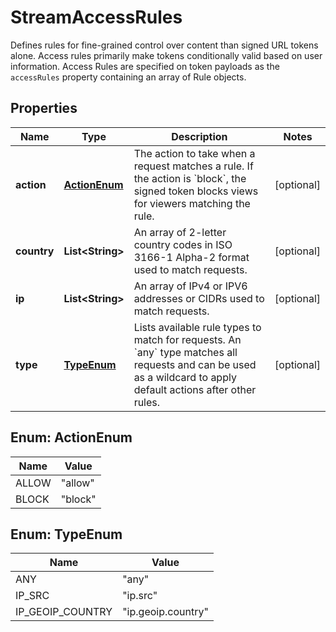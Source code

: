 

# StreamAccessRules

Defines rules for fine-grained control over content than signed URL tokens alone. Access rules primarily make tokens conditionally valid based on user information. Access Rules are specified on token payloads as the `accessRules` property containing an array of Rule objects.

## Properties

| Name | Type | Description | Notes |
|------------ | ------------- | ------------- | -------------|
|**action** | [**ActionEnum**](#ActionEnum) | The action to take when a request matches a rule. If the action is &#x60;block&#x60;, the signed token blocks views for viewers matching the rule. |  [optional] |
|**country** | **List&lt;String&gt;** | An array of 2-letter country codes in ISO 3166-1 Alpha-2 format used to match requests. |  [optional] |
|**ip** | **List&lt;String&gt;** | An array of IPv4 or IPV6 addresses or CIDRs used to match requests. |  [optional] |
|**type** | [**TypeEnum**](#TypeEnum) | Lists available rule types to match for requests. An &#x60;any&#x60; type matches all requests and can be used as a wildcard to apply default actions after other rules. |  [optional] |



## Enum: ActionEnum

| Name | Value |
|---- | -----|
| ALLOW | &quot;allow&quot; |
| BLOCK | &quot;block&quot; |



## Enum: TypeEnum

| Name | Value |
|---- | -----|
| ANY | &quot;any&quot; |
| IP_SRC | &quot;ip.src&quot; |
| IP_GEOIP_COUNTRY | &quot;ip.geoip.country&quot; |




